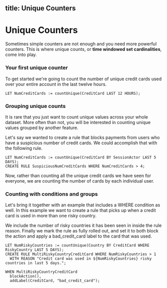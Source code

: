 title: Unique Counters
---

# Unique Counters

Sometimes simple counters are not enough and you need more powerful counters. This is where unique counts, or **time windowed set cardinalities**, come into play.

### Your first unique counter

To get started we're going to count the number of unique credit cards used over your entire account in the last twelve hours.

```
LET NumCreditCards := countUnique(CreditCard LAST 12 HOURS);
```

### Grouping unique counts

It is rare that you just want to count unique values across your whole dataset. More often than not, you will be interested in counting unique values grouped by another feature.

Let's say we wanted to create a rule that blocks payments from users who have a suspicious number of credit cards. We could accomplish that with the following rule.

```
LET NumCreditCards := countUnique(CreditCard BY SessionActor LAST 5 DAYS);
CREATE RULE SuspiciousNumCreditCards WHERE NumCreditCards > 4;
```

Now, rather than counting all the unique credit cards we have seen for everyone, we are counting the number of cards by each individual user.

### Counting with conditions and groups

Let's bring it together with an example that includes a WHERE condition as well. In this example we want to create a rule that picks up when a credit card is used in more than one risky country.

We include the number of risky countries it has been seen in inside the rule reason. Finally we mark the rule as fully rolled out, and set it to both block the action and apply a bad_credit_card label to the card that was used.

```
LET NumRiskyCountries := countUnique(Country BY CreditCard WHERE RiskyCountry LAST 5 DAYS);
CREATE RULE MultiRiskyCountryCreditCard WHERE NumRiskyCountries > 1
  WITH REASON "Credit card was used in ${NumRiskyCountries} risky countries in last 5 days.";
  
WHEN MultiRiskyCountryCreditCard
  blockAction(),
  addLabel(CreditCard, "bad_credit_card");
```
